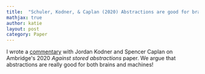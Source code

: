 ```yaml
---
title:  "Schuler, Kodner, & Caplan (2020) Abstractions are good for brains and machines: A commentary on Ambridge (2020)"
mathjax: true
author: katie
layout: post
category: Paper
---
```



I wrote a [commentary](https://journals.sagepub.com/doi/full/10.1177/0142723720906233) with Jordan Kodner and Spencer Caplan on Ambridge's 2020 *Against stored abstractions* paper. We argue that abstractions are really good for both brains and machines! 


